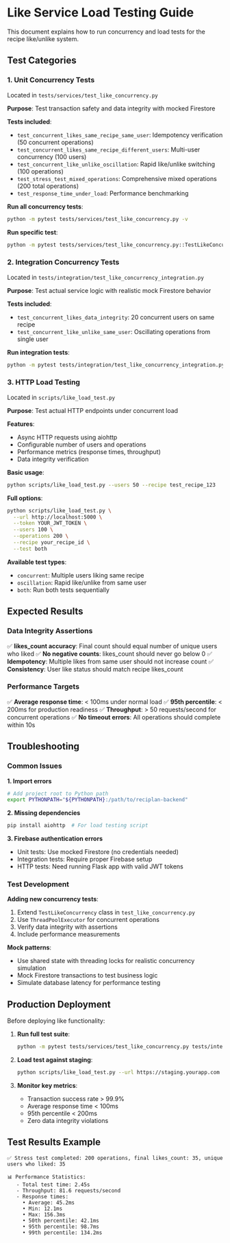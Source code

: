 # Like Service Load Testing Guide

This document explains how to run concurrency and load tests for the recipe like/unlike system.

## Test Categories

### 1. Unit Concurrency Tests
Located in `tests/services/test_like_concurrency.py`

**Purpose**: Test transaction safety and data integrity with mocked Firestore

**Tests included**:
- `test_concurrent_likes_same_recipe_same_user`: Idempotency verification (50 concurrent operations)
- `test_concurrent_likes_same_recipe_different_users`: Multi-user concurrency (100 users)
- `test_concurrent_like_unlike_oscillation`: Rapid like/unlike switching (100 operations)
- `test_stress_test_mixed_operations`: Comprehensive mixed operations (200 total operations)
- `test_response_time_under_load`: Performance benchmarking

**Run all concurrency tests**:
```bash
python -m pytest tests/services/test_like_concurrency.py -v
```

**Run specific test**:
```bash
python -m pytest tests/services/test_like_concurrency.py::TestLikeConcurrency::test_stress_test_mixed_operations -v -s
```

### 2. Integration Concurrency Tests
Located in `tests/integration/test_like_concurrency_integration.py`

**Purpose**: Test actual service logic with realistic mock Firestore behavior

**Tests included**:
- `test_concurrent_likes_data_integrity`: 20 concurrent users on same recipe
- `test_concurrent_like_unlike_same_user`: Oscillating operations from single user

**Run integration tests**:
```bash
python -m pytest tests/integration/test_like_concurrency_integration.py -v
```

### 3. HTTP Load Testing
Located in `scripts/like_load_test.py`

**Purpose**: Test actual HTTP endpoints under concurrent load

**Features**:
- Async HTTP requests using aiohttp
- Configurable number of users and operations
- Performance metrics (response times, throughput)
- Data integrity verification

**Basic usage**:
```bash
python scripts/like_load_test.py --users 50 --recipe test_recipe_123
```

**Full options**:
```bash
python scripts/like_load_test.py \
  --url http://localhost:5000 \
  --token YOUR_JWT_TOKEN \
  --users 100 \
  --operations 200 \
  --recipe your_recipe_id \
  --test both
```

**Available test types**:
- `concurrent`: Multiple users liking same recipe
- `oscillation`: Rapid like/unlike from same user  
- `both`: Run both tests sequentially

## Expected Results

### Data Integrity Assertions
✅ **likes_count accuracy**: Final count should equal number of unique users who liked
✅ **No negative counts**: likes_count should never go below 0
✅ **Idempotency**: Multiple likes from same user should not increase count
✅ **Consistency**: User like status should match recipe likes_count

### Performance Targets
✅ **Average response time**: < 100ms under normal load
✅ **95th percentile**: < 200ms for production readiness
✅ **Throughput**: > 50 requests/second for concurrent operations
✅ **No timeout errors**: All operations should complete within 10s

## Troubleshooting

### Common Issues

**1. Import errors**
```bash
# Add project root to Python path
export PYTHONPATH="${PYTHONPATH}:/path/to/reciplan-backend"
```

**2. Missing dependencies**
```bash
pip install aiohttp  # For load testing script
```

**3. Firebase authentication errors**
- Unit tests: Use mocked Firestore (no credentials needed)
- Integration tests: Require proper Firebase setup
- HTTP tests: Need running Flask app with valid JWT tokens

### Test Development

**Adding new concurrency tests**:
1. Extend `TestLikeConcurrency` class in `test_like_concurrency.py`
2. Use `ThreadPoolExecutor` for concurrent operations
3. Verify data integrity with assertions
4. Include performance measurements

**Mock patterns**:
- Use shared state with threading locks for realistic concurrency simulation
- Mock Firestore transactions to test business logic
- Simulate database latency for performance testing

## Production Deployment

Before deploying like functionality:

1. **Run full test suite**:
   ```bash
   python -m pytest tests/services/test_like_concurrency.py tests/integration/test_like_concurrency_integration.py -v
   ```

2. **Load test against staging**:
   ```bash
   python scripts/like_load_test.py --url https://staging.yourapp.com --users 200 --test both
   ```

3. **Monitor key metrics**:
   - Transaction success rate > 99.9%
   - Average response time < 100ms
   - 95th percentile < 200ms
   - Zero data integrity violations

## Test Results Example

```
✅ Stress test completed: 200 operations, final likes_count: 35, unique users who liked: 35

📊 Performance Statistics:
   - Total test time: 2.45s
   - Throughput: 81.6 requests/second
   - Response times:
     • Average: 45.2ms
     • Min: 12.1ms
     • Max: 156.3ms
     • 50th percentile: 42.1ms
     • 95th percentile: 98.7ms
     • 99th percentile: 134.2ms
``` 